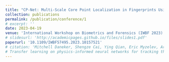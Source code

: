 ```yaml
---
title: "CP-Net: Multi-Scale Core Point Localization in Fingerprints Using Hourglass Network"
collection: publications
permalink: /publication/conference/1
# excerpt: ''
date: 2023-04-19
venue: 'International Workshop on Biometrics and Forensics (IWBF 2023)'
# slidesurl: 'http://academicpages.github.io/files/slides1.pdf'
paperurl: '10.1109/IWBF57495.2023.10157521'
# citation: 'Mitchell Daneker, Shengze Cai, Ying Qian, Eric Myzelev, Arsh Kumbhat, He Li, Lu Lu,
# Transfer learning on physics-informed neural networks for tracking the hemodynamics in the evolving false lumen of dissected aorta, Nexus, Volume 1, Issue 2, 2024, 100016, ISSN 2950-1601'
---
```


<!-- The contents above will be part of a list of publications, if the user clicks the link for the publication than the contents of section will be rendered as a full page, allowing you to provide more information about the paper for the reader. When publications are displayed as a single page, the contents of the above "citation" field will automatically be included below this section in a smaller font. -->